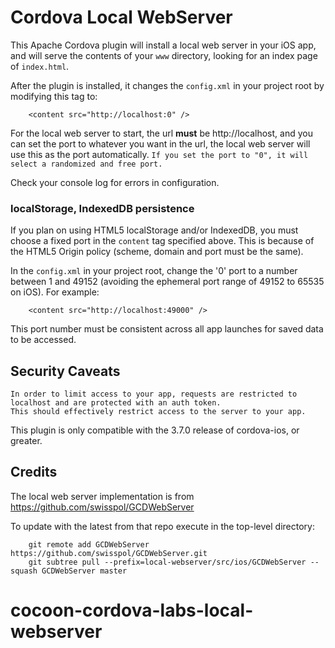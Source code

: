 # Cordova Local WebServer

This Apache Cordova plugin will install a local web server in your iOS app, and will serve the contents of your `www` directory, looking for an index page of `index.html`.

After the plugin is installed, it changes the `config.xml` in your project root by modifying this tag to:
    
        <content src="http://localhost:0" />
    
For the local web server to start, the url **must** be http://localhost, and you can set the port to whatever you want in the url, the local web server will use this as the port automatically. `If you set the port to "0", it will select a randomized and free port.`
    
Check your console log for errors in configuration. 

### localStorage, IndexedDB persistence

If you plan on using HTML5 localStorage and/or IndexedDB, you must choose a fixed port in the `content` tag specified above. This is because of the HTML5 Origin policy (scheme, domain and port must be the same).

In the `config.xml` in your project root, change the '0' port to a number between 1 and 49152 (avoiding the ephemeral port range of 49152 to 65535 on iOS). For example:
    
        <content src="http://localhost:49000" />
    

This port number must be consistent across all app launches for saved data to be accessed.


## Security Caveats

    In order to limit access to your app, requests are restricted to localhost and are protected with an auth token.
    This should effectively restrict access to the server to your app.
    
This plugin is only compatible with the 3.7.0 release of cordova-ios, or greater.
    

## Credits

The local web server implementation is from https://github.com/swisspol/GCDWebServer

To update with the latest from that repo execute in the top-level directory:

        git remote add GCDWebServer https://github.com/swisspol/GCDWebServer.git
        git subtree pull --prefix=local-webserver/src/ios/GCDWebServer --squash GCDWebServer master
# cocoon-cordova-labs-local-webserver
